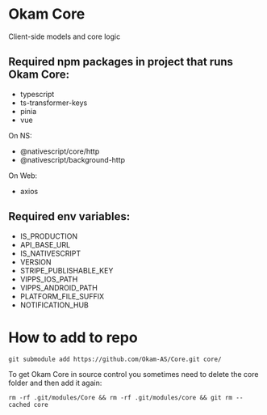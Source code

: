 # Okam Core

Client-side models and core logic

## Required npm packages in project that runs Okam Core:

* typescript
* ts-transformer-keys
* pinia 
* vue

On NS:
* @nativescript/core/http
* @nativescript/background-http

On Web:
* axios

## Required env variables:

* IS_PRODUCTION
* API_BASE_URL
* IS_NATIVESCRIPT
* VERSION
* STRIPE_PUBLISHABLE_KEY
* VIPPS_IOS_PATH
* VIPPS_ANDROID_PATH
* PLATFORM_FILE_SUFFIX
* NOTIFICATION_HUB

# How to add to repo
```
git submodule add https://github.com/Okam-AS/Core.git core/
```

To get Okam Core in source control you sometimes need to delete the core folder and then add it again:

```
rm -rf .git/modules/Core && rm -rf .git/modules/core && git rm --cached core  
```
